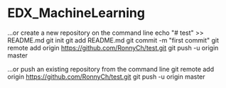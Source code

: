 # EDX_MachineLearning

…or create a new repository on the command line
echo "# test" >> README.md
git init
git add README.md
git commit -m "first commit"
git remote add origin https://github.com/RonnyCh/test.git
git push -u origin master



…or push an existing repository from the command line
git remote add origin https://github.com/RonnyCh/test.git
git push -u origin master

